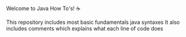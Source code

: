 

Welcome to Java How To's! ☕

This repository includes most basic fundamentals java syntaxes
It also includes comments which explains what each line of code does

